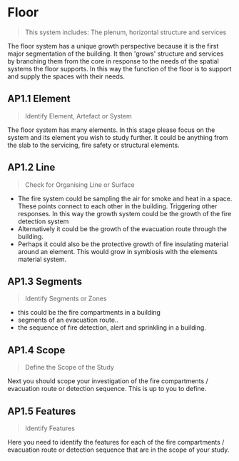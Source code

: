 # Floor

>This system includes: The plenum, horizontal structure and services

The floor system has a unique growth perspective because it is the first major segmentation of the building. It then 'grows' structure and services by branching them from the core in response to the needs of the spatial systems the floor supports. In this way the function of the floor is to support and supply the spaces with their needs.

## AP1.1 Element
> Identify Element, Artefact or System

The floor system has many elements. In this stage please focus on the system and its element you wish to study further. It could be anything from the slab to the servicing, fire safety or structural elements.

## AP1.2 Line
> Check for Organising Line or Surface

* The fire system could be sampling the air for smoke and heat in a space. These points connect to each other in the building. Triggering other responses. In this way the growth system could be the growth of the fire detection system
* Alternatively it could be the growth of the evacuation route through the building.
* Perhaps it could also be the protective growth of fire insulating material around an element. This would grow in symbiosis with the elements material system.

## AP1.3 Segments
> Identify Segments or Zones

* this could be the fire compartments in a building
* segments of an evacuation route..
* the sequence of fire detection, alert and sprinkling in a building.

## AP1.4 Scope
> Define the Scope of the Study

Next you should scope your investigation of the fire compartments / evacuation route or detection sequence. This is up to you to define.

## AP1.5 Features
> Identify Features

Here you need to identify the features for each of the fire compartments / evacuation route or detection sequence that are in the scope of your study. 

